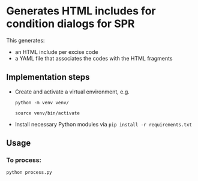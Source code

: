 # Generates HTML includes for condition dialogs for SPR

This generates:

- an HTML include per excise code
- a YAML file that associates the codes with the HTML fragments

## Implementation steps

- Create and activate a virtual environment, e.g.

  `python -m venv venv/`

  `source venv/bin/activate`

- Install necessary Python modules via `pip install -r requirements.txt`

## Usage

### To process:
`python process.py`
